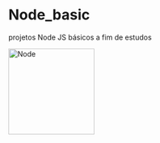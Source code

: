 # Node_basic
projetos Node JS básicos a fim de estudos

  <img align="center" alt="Node" height="auto" width="170" src="https://user-images.githubusercontent.com/85569222/218597645-5c340056-21c5-4650-9dbb-df7fac055b67.png">
